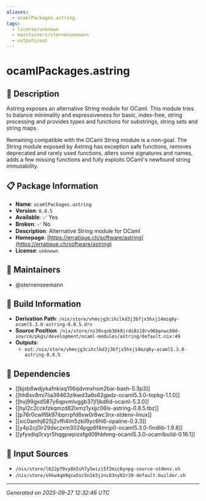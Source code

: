 ```yaml
---
aliases:
  - ocamlPackages.astring
tags:
  - license/unknown
  - maintainers/sternenseemann
  - outputs/out
---
```


# ocamlPackages.astring

## 📝 Description

Astring exposes an alternative String module for OCaml. This module tries
to balance minimality and expressiveness for basic, index-free, string
processing and provides types and functions for substrings, string sets
and string maps.

Remaining compatible with the OCaml String module is a non-goal.
The String module exposed by Astring has exception safe functions, removes
deprecated and rarely used functions, alters some signatures and names,
adds a few missing functions and fully exploits OCaml's newfound string
immutability.


## 📋 Package Information

- **Name**: `ocamlPackages.astring`
- **Version**: `0.8.5`
- **Available**: ✅ Yes
- **Broken**: ✅ No
- **Description**: Alternative String module for OCaml
- **Homepage**: [https://erratique.ch/software/astring](https://erratique.ch/software/astring)
- **License**: `unknown`
## 👥 Maintainers

- @sternenseemann


## 🔧 Build Information

- **Derivation Path**: `/nix/store/vhmsjg3cihclkd3j3bfjx5hxj14mzq6y-ocaml5.3.0-astring-0.8.5.drv`
- **Source Position**: `/nix/store/ns30sqxb36k8jrds8z18rv96bpnwc60d-source/pkgs/development/ocaml-modules/astring/default.nix:49`
- **Outputs**:
  - `out`:  `/nix/store/vhmsjg3cihclkd3j3bfjx5hxj14mzq6y-ocaml5.3.0-astring-0.8.5`

## 🔗 Dependencies

- [[bjsb6wdjykafnkixq156qdvmxhsm2bai-bash-5.3p3]]
- [[hh8sv8mi7iia39463zlkwd3a8s62gadz-ocaml5.3.0-topkg-1.1.0]]
- [[hvj99gxd587y6qpvmlvggb37jl1jkd6d-ocaml-5.3.0]]
- [[hyl2c2cckfzkqmzd82lxmz1yxjjc06ls-astring-0.8.5.tbz]]
- [[p76r0cwlf6k97ibprrpfd8xw0r8wc3nx-stdenv-linux]]
- [[xic0amhj625j2vffi4lm5zkil9yc6hl6-opaline-0.3.3]]
- [[y4p2cj0lr29dsczxm3024pgp6f4mrjp0-ocaml5.3.0-findlib-1.9.8]]
- [[yfyxdiq0rxyr5hqgpwpizsfgd09hbhmg-ocaml5.3.0-ocamlbuild-0.16.1]]

## 📁 Input Sources

- `/nix/store/l622p70vy8k5sh7y5wizi5f2mic6ynpg-source-stdenv.sh`
- `/nix/store/shkw4qm9qcw5sc5n1k5jznc83ny02r39-default-builder.sh`

---
*Generated on 2025-09-27 12:32:46 UTC*
